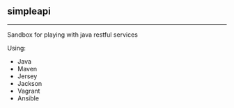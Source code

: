 ## simpleapi
--------
Sandbox for playing with java restful services

Using:
* Java
* Maven
* Jersey
* Jackson
* Vagrant
* Ansible
